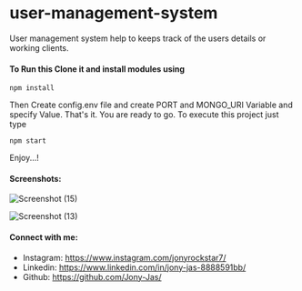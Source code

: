 # user-management-system
User management system help to keeps track of the users details or working clients.

#### To Run this Clone it and install modules using
```
npm install
```

Then Create config.env file and create PORT and MONGO_URI Variable and specify Value.
That's it. You are ready to go. To execute this project just type
```
npm start
```

Enjoy...!
#### Screenshots:

![Screenshot (15)](https://user-images.githubusercontent.com/74784363/124066260-fb697580-da55-11eb-828f-50c44055295f.png)

![Screenshot (13)](https://user-images.githubusercontent.com/74784363/124066147-c6f5b980-da55-11eb-9136-7eff0552d8a3.png)


#### Connect with me:
* Instagram: https://www.instagram.com/jonyrockstar7/
* Linkedin: https://www.linkedin.com/in/jony-jas-8888591bb/
* Github: https://github.com/Jony-Jas/

